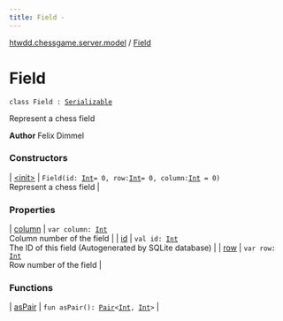 ```yaml
---
title: Field - 
---
```


[htwdd.chessgame.server.model](../index.html) / [Field](./index.html)

# Field

`class Field : `[`Serializable`](http://docs.oracle.com/javase/6/docs/api/java/io/Serializable.html)

Represent a chess field

**Author**
Felix Dimmel

### Constructors

| [&lt;init&gt;](-init-.html) | `Field(id: `[`Int`](https://kotlinlang.org/api/latest/jvm/stdlib/kotlin/-int/index.html)` = 0, row: `[`Int`](https://kotlinlang.org/api/latest/jvm/stdlib/kotlin/-int/index.html)` = 0, column: `[`Int`](https://kotlinlang.org/api/latest/jvm/stdlib/kotlin/-int/index.html)` = 0)`<br>Represent a chess field |

### Properties

| [column](column.html) | `var column: `[`Int`](https://kotlinlang.org/api/latest/jvm/stdlib/kotlin/-int/index.html)<br>Column number of the field |
| [id](id.html) | `val id: `[`Int`](https://kotlinlang.org/api/latest/jvm/stdlib/kotlin/-int/index.html)<br>The ID of this field (Autogenerated by SQLite database) |
| [row](row.html) | `var row: `[`Int`](https://kotlinlang.org/api/latest/jvm/stdlib/kotlin/-int/index.html)<br>Row number of the field |

### Functions

| [asPair](as-pair.html) | `fun asPair(): `[`Pair`](https://kotlinlang.org/api/latest/jvm/stdlib/kotlin/-pair/index.html)`<`[`Int`](https://kotlinlang.org/api/latest/jvm/stdlib/kotlin/-int/index.html)`, `[`Int`](https://kotlinlang.org/api/latest/jvm/stdlib/kotlin/-int/index.html)`>` |


